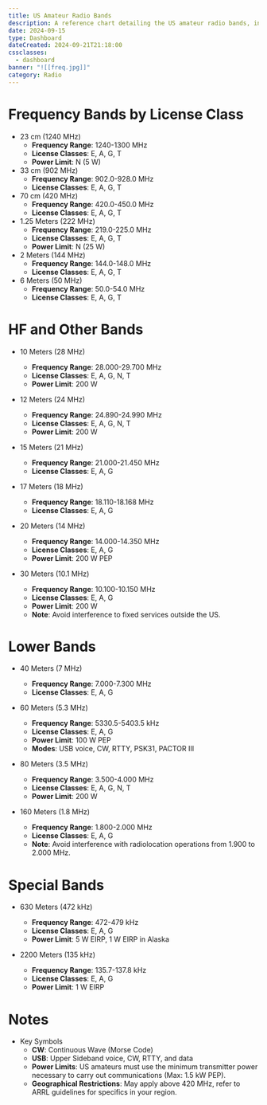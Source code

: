 ```yaml
---
title: US Amateur Radio Bands
description: A reference chart detailing the US amateur radio bands, including frequency allocations, power limits, and license classes.
date: 2024-09-15
type: Dashboard
dateCreated: 2024-09-21T21:18:00
cssclasses:
  - dashboard
banner: "![[freq.jpg]]"
category: Radio
---
```

# Frequency Bands by License Class

- 23 cm (1240 MHz)
	- **Frequency Range**: 1240-1300 MHz
	- **License Classes**: E, A, G, T
	- **Power Limit**: N (5 W)
- 33 cm (902 MHz)
	- **Frequency Range**: 902.0-928.0 MHz
	- **License Classes**: E, A, G, T
- 70 cm (420 MHz)
	- **Frequency Range**: 420.0-450.0 MHz
	- **License Classes**: E, A, G, T
- 1.25 Meters (222 MHz)
	- **Frequency Range**: 219.0-225.0 MHz
	- **License Classes**: E, A, G, T
	- **Power Limit**: N (25 W)
- 2 Meters (144 MHz)
	- **Frequency Range**: 144.0-148.0 MHz
	- **License Classes**: E, A, G, T
- 6 Meters (50 MHz)
	- **Frequency Range**: 50.0-54.0 MHz
	- **License Classes**: E, A, G, T


# HF and Other Bands

- 10 Meters (28 MHz)
	- **Frequency Range**: 28.000-29.700 MHz
	- **License Classes**: E, A, G, N, T
	- **Power Limit**: 200 W

- 12 Meters (24 MHz)
	- **Frequency Range**: 24.890-24.990 MHz
	- **License Classes**: E, A, G, N, T
	- **Power Limit**: 200 W

- 15 Meters (21 MHz)
	- **Frequency Range**: 21.000-21.450 MHz
	- **License Classes**: E, A, G

- 17 Meters (18 MHz)
	- **Frequency Range**: 18.110-18.168 MHz
	- **License Classes**: E, A, G

- 20 Meters (14 MHz)
	- **Frequency Range**: 14.000-14.350 MHz
	- **License Classes**: E, A, G
	- **Power Limit**: 200 W PEP

- 30 Meters (10.1 MHz)
	- **Frequency Range**: 10.100-10.150 MHz
	- **License Classes**: E, A, G
	- **Power Limit**: 200 W
	- **Note**: Avoid interference to fixed services outside the US.

# Lower Bands

- 40 Meters (7 MHz)
	- **Frequency Range**: 7.000-7.300 MHz
	- **License Classes**: E, A, G

- 60 Meters (5.3 MHz)
	- **Frequency Range**: 5330.5-5403.5 kHz
	- **License Classes**: E, A, G
	- **Power Limit**: 100 W PEP
	- **Modes**: USB voice, CW, RTTY, PSK31, PACTOR III

- 80 Meters (3.5 MHz)
	- **Frequency Range**: 3.500-4.000 MHz
	- **License Classes**: E, A, G, N, T
	- **Power Limit**: 200 W

- 160 Meters (1.8 MHz)
	- **Frequency Range**: 1.800-2.000 MHz
	- **License Classes**: E, A, G
	- **Note**: Avoid interference with radiolocation operations from 1.900 to 2.000 MHz.

# Special Bands

- 630 Meters (472 kHz)
	- **Frequency Range**: 472-479 kHz
	- **License Classes**: E, A, G
	- **Power Limit**: 5 W EIRP, 1 W EIRP in Alaska

- 2200 Meters (135 kHz)
	- **Frequency Range**: 135.7-137.8 kHz
	- **License Classes**: E, A, G
	- **Power Limit**: 1 W EIRP

# Notes
- Key Symbols
	- **CW**: Continuous Wave (Morse Code)
	- **USB**: Upper Sideband voice, CW, RTTY, and data
	- **Power Limits**: US amateurs must use the minimum transmitter power necessary to carry out communications (Max: 1.5 kW PEP).
	- **Geographical Restrictions**: May apply above 420 MHz, refer to ARRL guidelines for specifics in your region.